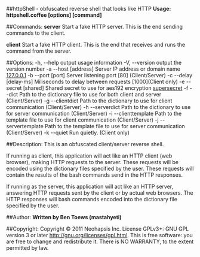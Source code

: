 ##httpShell - obfuscated reverse shell that looks like HTTP
**Usage: httpshell.coffee [options] [command]**

##Commands:
**server** 
Start a fake HTTP server. This is the end sending commands to the client.
    
**client** 
Start a fake HTTP client. This is the end that receives and runs the command from the server.

##Options:
-h, --help                      output usage information
-V, --version                   output the version number
-a --host [address]             Server IP address or domain name [127.0.0.1](Client/Server)
-b --port [port]                Server listening port [80] (Client/Server)
-c --delay [delay-ms]           Miliseconds to delay between requests [1000](Client only)
-e --secret [shared]            Shared secret to use for aes192 encryption [supersecret](Client/Server)
-f --dict <filename>            Path to the dictionary file to use for both client and server (Client/Server)
-g --clientdict <filename>      Path to the dictionary to use for client communication (Client/Server)
-h --serverdict <filename>      Path to the dictionary to use for server communication (Client/Server)
-i --clienttemplate <filename>  Path to the template file to use for client communication (Client/Server)
-j --servertemplate <filename>  Path to the template file to use for server communication (Client/Server)
-k --quiet                      Run quietly. (Client only)

##Description:
This is an obfuscated client/server reverse shell. 

If running as client, this application will act like an HTTP client (web browser),
making HTTP requests to the server. These requests will be encoded using the dictionary
files specified by the user. These requests will contain the results of the bash commands
send in the HTTP responses.

If running as the server, this application will act like an HTTP server, answering HTTP requests
sent by the client or by actual web browsers. The HTTP responses will bash commands encoded
into the dictionary file specified by the user.

##Author:
**Written by Ben Toews (mastahyeti)**

##Copyright:
Copyright © 2011 Neohapsis Inc. License GPLv3+: GNU GPL version 3 or later <http://gnu.org/licenses/gpl.html>.
This is free software: you are free to change and redistribute it.  There is NO WARRANTY, to the extent permitted by law.
